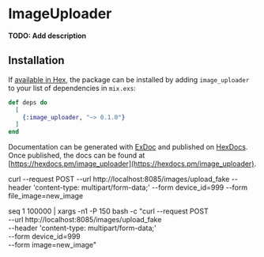 # ImageUploader

**TODO: Add description**

## Installation

If [available in Hex](https://hex.pm/docs/publish), the package can be installed
by adding `image_uploader` to your list of dependencies in `mix.exs`:

```elixir
def deps do
  [
    {:image_uploader, "~> 0.1.0"}
  ]
end
```

Documentation can be generated with [ExDoc](https://github.com/elixir-lang/ex_doc)
and published on [HexDocs](https://hexdocs.pm). Once published, the docs can
be found at [https://hexdocs.pm/image_uploader](https://hexdocs.pm/image_uploader).




 curl --request POST     --url http://localhost:8085/images/upload_fake     --header 'content-type: multipart/form-data;'     --form device_id=999     --form file_image=new_image


 seq 1 100000 | xargs -n1 -P 150 bash -c "curl --request POST \
    --url http://localhost:8085/images/upload_fake \
    --header 'content-type: multipart/form-data;' \
    --form device_id=999 \
    --form image=new_image"